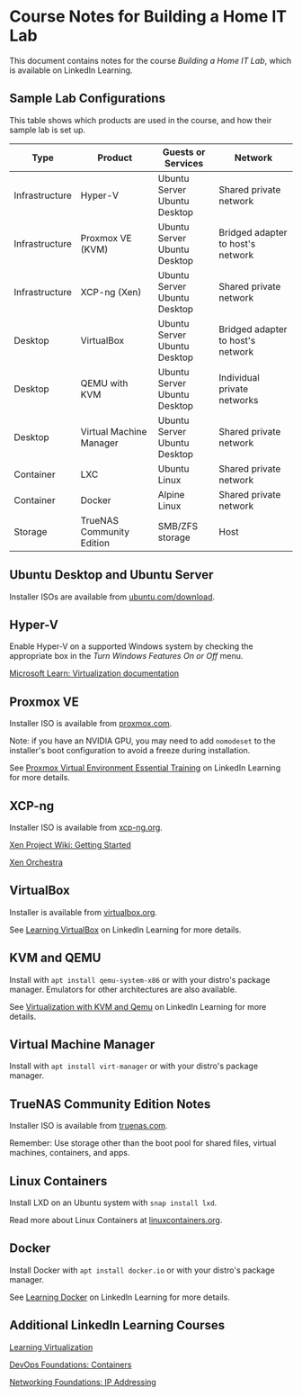 # Course Notes for Building a Home IT Lab

This document contains notes for the course _Building a Home IT Lab_, which is available on LinkedIn Learning.

## Sample Lab Configurations

This table shows which products are used in the course, and how their sample lab is set up.

| **Type**       | **Product**               | **Guests or Services**          | **Network**                       |
| -------------- | ------------------------- | ------------------------------- | --------------------------------- |
| Infrastructure | Hyper-V                   | Ubuntu Server<br>Ubuntu Desktop | Shared private network            |
| Infrastructure | Proxmox VE (KVM)          | Ubuntu Server<br>Ubuntu Desktop | Bridged adapter to host's network |
| Infrastructure | XCP-ng (Xen)              | Ubuntu Server<br>Ubuntu Desktop | Shared private network            |
| Desktop        | VirtualBox                | Ubuntu Server<br>Ubuntu Desktop | Bridged adapter to host's network |
| Desktop        | QEMU with KVM             | Ubuntu Server<br>Ubuntu Desktop | Individual private networks       |
| Desktop        | Virtual Machine Manager   | Ubuntu Server<br>Ubuntu Desktop | Shared private network            |
| Container      | LXC                       | Ubuntu Linux                    | Shared private network            |
| Container      | Docker                    | Alpine Linux                    | Shared private network            |
| Storage        | TrueNAS Community Edition | SMB/ZFS storage                 | Host                              |

## Ubuntu Desktop and Ubuntu Server

Installer ISOs are available from [ubuntu.com/download](https://www.ubuntu.com/download).

## Hyper-V

Enable Hyper-V on a supported Windows system by checking the appropriate box in the _Turn Windows Features On or Off_ menu.

[Microsoft Learn: Virtualization documentation](https://docs.microsoft.com/en-us/virtualization)

## Proxmox VE

Installer ISO is available from [proxmox.com](https://www.proxmox.com).

Note: if you have an NVIDIA GPU, you may need to add `nomodeset` to the installer's boot configuration to avoid a freeze during installation.

See [Proxmox Virtual Environment Essential Training]() on LinkedIn Learning for more details.

## XCP-ng

Installer ISO is available from [xcp-ng.org](https://www.xcp-ng.org).

[Xen Project Wiki: Getting Started](https://wiki.xenproject.org/wiki/Getting_Started)

[Xen Orchestra](https://www.xen-orchestra.com)

## VirtualBox

Installer is available from [virtualbox.org](https://www.virtualbox.org).

See [Learning VirtualBox](https://www.linkedin.com/learning/learning-virtualbox-19862434) on LinkedIn Learning for more details.

## KVM and QEMU

Install with `apt install qemu-system-x86` or with your distro's package manager. Emulators for other architectures are also available.

See [Virtualization with KVM and Qemu](https://www.linkedin.com/learning/virtualization-with-kvm-and-qemu) on LinkedIn Learning for more details.

## Virtual Machine Manager

Install with `apt install virt-manager` or with your distro's package manager.

## TrueNAS Community Edition Notes

Installer ISO is available from [truenas.com](https://www.truenas.com).

Remember: Use storage other than the boot pool for shared files, virtual machines, containers, and apps.

## Linux Containers

Install LXD on an Ubuntu system with `snap install lxd`.

Read more about Linux Containers at [linuxcontainers.org](https://www.linuxcontainers.org).

## Docker

Install Docker with `apt install docker.io` or with your distro's package manager.

See [Learning Docker](https://www.linkedin.com/learning/learning-docker-17236240) on LinkedIn Learning for more details.

## Additional LinkedIn Learning Courses

[Learning Virtualization](https://www.linkedin.com/learning/learning-virtualization-13945890)

[DevOps Foundations: Containers](https://www.linkedin.com/learning/devops-foundations-containers-14207858)

[Networking Foundations: IP Addressing](https://www.linkedin.com/learning/networking-foundations-ip-addressing-2020)
